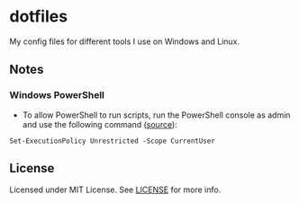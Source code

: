 # dotfiles
My config files for different tools I use on Windows and Linux.

## Notes

### Windows PowerShell

* To allow PowerShell to run scripts, run the PowerShell console as admin and use the following command ([source](https://docs.microsoft.com/en-us/powershell/module/microsoft.powershell.core/about/about_execution_policies?view=powershell-6&viewFallbackFrom=powershell-Microsoft.PowerShell.Core)):

`Set-ExecutionPolicy Unrestricted -Scope CurrentUser`

## License

Licensed under MIT License. See [LICENSE](https://github.com/lwojcik/dotfiles/blob/master/LICENSE) for more info.
